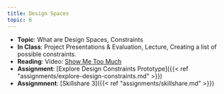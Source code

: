 ```yaml
---
title: Design Spaces
topic: 6
---
```

- **Topic**: What are Design Spaces, Constraints
- **In Class**: Project Presentations & Evaluation, Lecture, Creating a list of possible constraints.
- **Reading**: Video: [Show Me Too Much](https://www.youtube.com/watch?v=b-j10q-fNTU)
- **Assignment**: [Explore Design Constraints Prototype]({{< ref "assignments/explore-design-constraints.md" >}})
- **Assignmnent**: [Skillshare 3]({{< ref "assignments/skillshare.md" >}})

